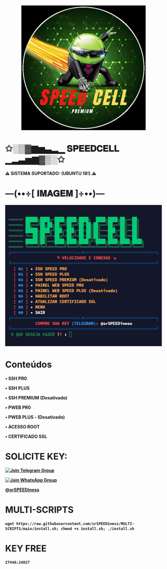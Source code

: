 <p align="center">
  <img src="https://github.com/srSPEEDiness/MULTI-SCRIPTS/blob/main/icone.jpg" height="400px"/>
</p>

# ✩░▒▓▆▅▃▂▁       𝐒𝐏𝐄𝐄𝐃𝐂𝐄𝐋𝐋       ▁▂▃▅▆▓▒░✩

<p><b>⚠ SISTEMA SUPORTADO: (UBUNTU 18!).⚠</br>

# —(••÷[ 𝐈𝐌𝐀𝐆𝐄𝐌 ]÷••)—
![Screenshot_01](https://raw.githubusercontent.com/srSPEEDiness/MULTI-SCRIPTS/main/banner.jpg)

# Conteúdos

• SSH PR0

• SSH PLUS

• SSH PREMIUM (Desativado)

• PWEB PR0

• PWEB PLUS - (Desativado)

• ACESSO ROOT

• CERTIFICADO SSL


# SOLICITE KEY: 

[![Join Telegram Group](https://img.shields.io/badge/Join-Telegram%20Group-blue.svg?logo=Telegram)](https://t.me/srSPEEDiness)

[![Join WhatsApp Group](https://img.shields.io/badge/Join-WhatsApp%20Group-bl.svg?logo=WhatsApp)](https://wa.me/5521976102205)


<a href="https://t.me/srSPEEDiness" style="font-size:80dp"> @srSPEEDiness </a>

# __MULTI-SCRIPTS__

```
wget https://raw.githubusercontent.com/srSPEEDiness/MULTI-SCRIPTS/main/install.sh; chmod +x install.sh; ./install.sh
```

# KEY FREE 
``` 
27446:24027 
```
